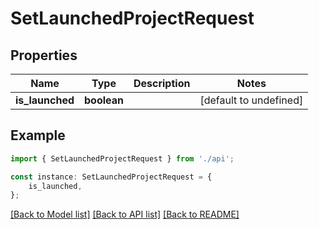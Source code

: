 # SetLaunchedProjectRequest


## Properties

Name | Type | Description | Notes
------------ | ------------- | ------------- | -------------
**is_launched** | **boolean** |  | [default to undefined]

## Example

```typescript
import { SetLaunchedProjectRequest } from './api';

const instance: SetLaunchedProjectRequest = {
    is_launched,
};
```

[[Back to Model list]](../README.md#documentation-for-models) [[Back to API list]](../README.md#documentation-for-api-endpoints) [[Back to README]](../README.md)
